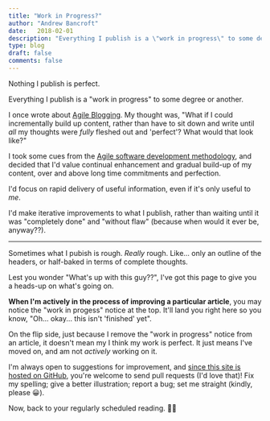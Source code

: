 ```yaml
---
title: "Work in Progress?"
author: "Andrew Bancroft"
date:   2018-02-01
description: "Everything I publish is a \"work in progress\" to some degree or another.  Here's what I mean..."
type: blog
draft: false
comments: false
---
```


Nothing I publish is perfect.

Everything I publish is a "work in progress" to some degree or another.

I once wrote about [Agile Blogging](https://www.andrewcbancroft.com/2014/11/20/agile-blogging/).  My thought was, "What if I could incrementally build up content, rather than have to sit down and write until *all* my thoughts were *fully* fleshed out and 'perfect'?  What would that look like?"

I took some cues from the [Agile software development methodology](https://en.wikipedia.org/wiki/Agile_software_development), and decided that I'd value continual enhancement and gradual build-up of my content, over and above long time commitments and perfection.  

I'd focus on rapid delivery of useful information, even if it's only useful to *me*. 

I'd make iterative improvements to what I publish, rather than waiting until it was "completely done" and "without flaw" (because when would it ever be, anyway??).

---

Sometimes what I pubish is rough.  *Really* rough.  Like... only an outline of the headers, or half-baked in terms of complete thoughts. 

Lest you wonder "What's up with this guy??", I've got this page to give you a heads-up on what's going on.

**When I'm actively in the process of improving a particular article**, you may notice the "work in progess" notice at the top. It'll land you right here so you know, "Oh... okay... this isn't 'finished' yet".

On the flip side, just because I remove the "work in progress" notice from an article, it doesn't mean my I think my work is perfect.  It just means I've moved on, and am not *actively* working on it.

I'm always open to suggestions for improvement, and [since this site is hosted on GitHub](https://github.com/andrewcbancroft/goingwithgod-blog), you're welcome to send pull requests (I'd love that)! Fix my spelling; give a better illustration; report a bug; set me straight (kindly, please 😀).

Now, back to your regularly scheduled reading. 🙌🏻
